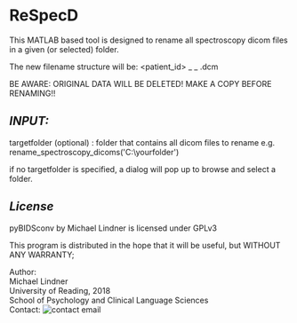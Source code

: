 # ReSpecD

This MATLAB based tool is designed to rename all spectroscopy dicom files in a given (or selected) folder.


The new filename structure will be:
<patient_id> _ <series number> _ <instance number>.dcm


BE AWARE: ORIGINAL DATA WILL BE DELETED!
MAKE A COPY BEFORE RENAMING!!


## *INPUT:*
targetfolder (optional) : folder that contains all dicom files to rename
e.g. rename_spectroscopy_dicoms('C:\yourfolder')

if no targetfolder is specified, a dialog will pop up to
browse and select a folder.


## *License*  
pyBIDSconv by Michael Lindner is licensed under GPLv3

This program is distributed in the hope that it will be useful, but WITHOUT ANY WARRANTY;
  
  
Author:  
Michael Lindner  
University of Reading, 2018  
School of Psychology and Clinical Language Sciences  
Contact: ![contact email](contact.png?raw=true "contact email")
